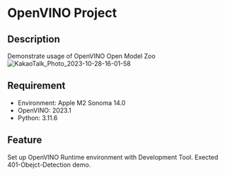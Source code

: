 # OpenVINO Project

## Description
Demonstrate usage of OpenVINO Open Model Zoo  
![KakaoTalk_Photo_2023-10-28-16-01-58](https://github.com/re1yun/OpenVINO/assets/81154257/1236f5b2-0de1-4b90-86f4-96b6ff1a4ecd)

## Requirement
- Environment: Apple M2 Sonoma 14.0
- OpenVINO: 2023.1
- Python: 3.11.6

## Feature
Set up OpenVINO Runtime environment with Development Tool.
Exected 401-Obejct-Detection demo.